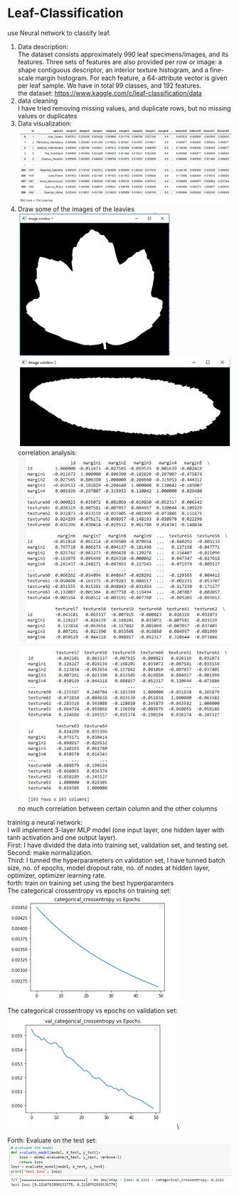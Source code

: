 # Leaf-Classification
use Neural network to classify leaf.

1. Data description: \
The dataset consists approximately 990 leaf specimens/images, and its features. Three sets of features are also provided per row or image: a shape contiguous descriptor, an interior texture histogram, and a ﬁne-scale margin histogram. For each feature, a 64-attribute vector is given per leaf sample.
We have in total 99 classes, and 192 features.\
the dataset: https://www.kaggle.com/c/leaf-classification/data
2. data cleaning  \
I have tried removing missing values, and duplicate rows, but no missing values or duplicates 
3. Data visualization:\
 ![dataset](imgs/visualization1.PNG)
5. Draw some of the images of the leavies \
![leaf](imgs/visualization2.PNG) \
![leaf](imgs/visualization3.PNG) \
correlation analysis:\
![leaf](imgs/correlation%20analysis.PNG)
![leaf](imgs/correlation%20analysis1.PNG) \
no much correlation between certain column and the other columns

training a neural network:\
I will implement 3-layer MLP model (one input layer, one hidden layer with tanh activation and one output layer).\
First: I have divided the data into training set, validation set, and testing set.\
Second: make normalization. \
Third: I tunned the hyperparameters on validation set, I have tunned batch size, no. of epochs, model dropout rate, no. of nodes at hidden layer, optimizer, optimizer learning rate.\
forth: train on training set using the best hyperparamters\
The categorical crossentropy vs epochs on training set: \
![leaf](imgs/training.PNG) \
The categorical crossentropy vs epochs on validation set: \
![leaf](imgs/val.PNG) \
 

Forth: Evaluate on the test set: \
![leaf](imgs/evaluate.PNG)
 
 


